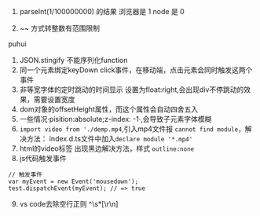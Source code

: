1. parseInt(1/100000000) 的结果   浏览器是 1   node  是 0

2. ~~ 方式转整数有范围限制

puhui

1. JSON.stingify 不能序列化function
2. 同一个元素绑定keyDown click事件，在移动端，点击元素会同时触发这两个事件
3. 非等宽字体的定时跳动的时间显示 设置为float:right,会出现div不停跳动的效果，需要设置宽度
4. dom对象的offsetHeight属性，而这个属性会自动四舍五入
5. 一些情况·pisition:absolute;z-index: -1·,会导致子元素字体模糊
6. `import video from './demp.mp4`,引入mp4文件报 `cannot find module`，解决方法： index.d.ts文件中加入`declare module '*.mp4'`
7. html的video标签 出现黑边解决方法，样式 `outline:none`
8. js代码触发事件
```
// 触发事件
var myEvent = new Event('mousedown');
test.dispatchEvent(myEvent); // => true
```

9. vs code去除空行正则 ^\s*[\r\n]
